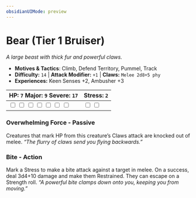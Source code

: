 ```yaml
---
obsidianUIMode: preview
---
```

# Bear (Tier 1 Bruiser)

*A large beast with thick fur and powerful claws.*

- **Motives & Tactics**: Climb, Defend Territory, Pummel, Track
- **Difficulty:** `14` | **Attack Modifier:** `+1` | **Claws:** `Melee 2d8+5 phy`
- **Experiences:** Keen Senses +2, Ambusher +3

| HP: `7` Major: `9` Severe: `17` | Stress: `2` |
|--|--|
|  <input type="checkbox" unchecked id="94418ba7"> <input type="checkbox" unchecked id="1d721388"> <input type="checkbox" unchecked id="e9166bfb"> <input type="checkbox" unchecked id="7b1aaaca"> <input type="checkbox" unchecked id="82c6a53b"> <input type="checkbox" unchecked id="44a02742"> <input type="checkbox" unchecked id="c7960041"> |  <input type="checkbox" unchecked id="ab8a25ae"> <input type="checkbox" unchecked id="990194d2"> |

### Overwhelming Force - Passive

Creatures that mark HP from this creature’s Claws attack are knocked out of melee. *“The flurry of claws send you flying backwards.”*

### Bite - Action

Mark a Stress to make a bite attack against a target in melee. On a success, deal 3d4+10 damage and make them Restrained. They can escape on a Strength roll. *“A powerful bite clamps down onto you, keeping you from moving.”*



